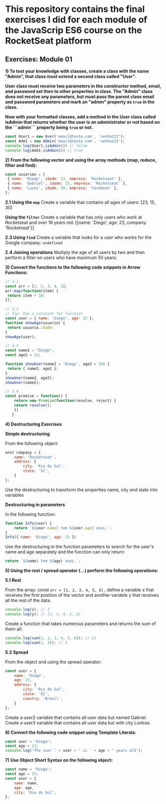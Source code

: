 # This repository contains the final exercises I did for each module of the JavaScrip ES6 course on the RocketSeat platform

## Exercises: Module 01

**1) To test your knowledge with classes, create a class with the name "Admin", that class must extend a second class called "User".**  

**User class must receive two parameters in the constructor method, email, and password set then to other properties in class. The "Admin" class does not receive any parameters, but must pass the parent class email and password parameters and mark an "admin" property as `true` in the class.**

**Now with your formatted classes, add a method in the User class called isAdmin that returns whether the user is an administrator or not based on the ´´´admin´´´ property being `true` or not.**

```javascript
const User1 = new User('email@teste.com', 'senha123');
const Adm1 = new Admin('email@teste.com', 'senha123');
console.log(User1.isAdmin()) // false
console.log(Adm1.isAdmin()) // true
```
**2) From the following vector and using the array methods (map, reduce, filter and find):**

```javascript
const usuarios = [
 { nome: 'Diego', idade: 23, empresa: 'Rocketseat' },
 { nome: 'Gabriel', idade: 15, empresa: 'Rocketseat' },
 { nome: 'Lucas', idade: 30, empresa: 'Facebook' },
];
```
**2.1 Using the ```map```**
Create a variable that contains all ages of users: [23, 15, 30]

**Using the ```filter```**
Create a variable that has only users who work at Rocketseat and over 18 years old: [{name: 'Diego', age: 23, company: 'Rocketseat'}]

**2.3 Using ```find```**
Create a variable that looks for a user who works for the Google company: ```undefined```

**2.4 Joining operations**
Multiply the age of all users by two and then perform a filter on users who have maximum 50 years:

**3) Convert the functions to the following code snippets in Arrow Functions:**

```javascript
// 3.1
const arr = [1, 2, 3, 4, 5];
arr.map(function(item) {
 return item + 10;
});
```

```javascript
// 3.2
// Tip: Use a constant for function
const user = { name: 'Diego', age: 23 };
function showAge(usuario) {
 return usuario.idade;
}
showAge(user);
```

```javascript
// 3.3
const name2 = "Diego";
const age2 = 23;

function showUser(name2 = 'Diego', age2 = 18) {
 return { name2, age2 };
}
showUser(name2, age2);
showUser(name2);
```

```javascript
// 3.4
const promise = function() {
    return new Promise(function(resolve, reject) {
    return resolve();
    })
   }
```

**4) Destructuring Exercises**

**Simple destructuring**

From the following object:
```javascript
onst company = {
    name: 'Rocketseat',
    address: {
        city: 'Rio do Sul',
        state: 'SC',
    }
};
```
Use the destructuring to transform the properties name, city and state into variables

**Destructuring in parameters**

In the following function:
```javascript
function Info(user) {
    return `${user.name} tem ${user.age} anos.`;
}
Info({ name: 'Diego', age: 23 })
```
Use the destructuring in the function parameters to search for the user's name and age separately and the function can only return:
```javascript
return `${name} tem ${age} anos.`;
```
**5) Using the rest / spread operator (...) perform the following operations:**

**5.1 Rest**

From the array: const ```arr = [1, 2, 3, 4, 5, 6]``` , define a variable x that receives the first
position of the vector and another variable y that receives all the rest of the data.
```javascript
console.log(x); // 1
console.log(y); // [2, 3, 4, 5, 6]
```
Create a function that takes numerous parameters and returns the sum of them all:
```javascript
console.log(sum(1, 2, 3, 4, 5, 6)); // 21
console.log(sum(1, 2)); // 3
```
**5.2 Spread**

From the object and using the spread operator:

```javascript
const user = {
    name: 'Diego',
    age: 23,
    address: {
        city: 'Rio do Sul',
        state: 'SC',
        country: 'Brasil',
    }
};
```
Create a user2 variable that contains all user data but named Gabriel.
Create a user3 variable that contains all user data but with city Lontras.

**6) Convert the following code snippet using Template Literals:**
```javascript
const user = 'Diego';
const age = 23;
console.log('The user ' + user + ' is ' + age + ' years old');
```
**7) Use Object Short Syntax on the following object:**
```javascript
const name = 'Diego';
const age = 23;
const user = {
    name: name,
    age: age,
    city: 'Rio do Sul',
};
```
